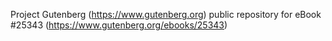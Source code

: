 Project Gutenberg (https://www.gutenberg.org) public repository for eBook #25343 (https://www.gutenberg.org/ebooks/25343)
